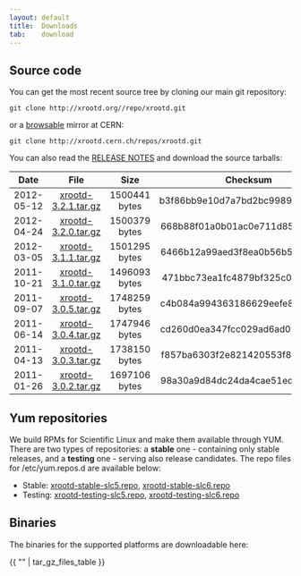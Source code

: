 ```yaml
---
layout: default
title:  Downloads
tab:    download
---
```


Source code
-----------

You can get the most recent source tree by cloning our main git repository:

    git clone http://xrootd.org//repo/xrootd.git

or a [browsable](http://xrootd.cern.ch/repos/xrootd.git/) mirror at CERN:

    git clone http://xrootd.cern.ch/repos/xrootd.git

You can also read the [RELEASE NOTES](download/ReleaseNotes.html) and download
the source tarballs:

|Date      |File                                                       |Size         |Checksum                        |Comment      |
|:--------:|:---------------------------------------------------------:|:-----------:|:------------------------------:|:-----------:|
|2012-05-12|[xrootd-3.2.1.tar.gz](/download/v3.2.1/xrootd-3.2.1.tar.gz)|1500441 bytes|b3f86bb9e10d7a7bd2bc99894e332794|Version 3.2.1|
|2012-04-24|[xrootd-3.2.0.tar.gz](/download/v3.2.0/xrootd-3.2.0.tar.gz)|1500379 bytes|668b88f01a0b01ac0e711d85a77cacdd|Version 3.2.0|
|2012-03-05|[xrootd-3.1.1.tar.gz](/download/v3.1.1/xrootd-3.1.1.tar.gz)|1501295 bytes|6466b12a99aed3f8ea0b56b5b3ace093|Version 3.1.1|
|2011-10-21|[xrootd-3.1.0.tar.gz](/download/v3.1.0/xrootd-3.1.0.tar.gz)|1496093 bytes|471bbc73ea1fc4879bf325c0eae3c62b|Version 3.1.0|
|2011-09-07|[xrootd-3.0.5.tar.gz](/download/v3.0.5/xrootd-3.0.5.tar.gz)|1748259 bytes|c4b084a994363186629eefe8e102668f|Version 3.0.5|
|2011-06-14|[xrootd-3.0.4.tar.gz](/download/v3.0.4/xrootd-3.0.4.tar.gz)|1747946 bytes|cd260d0ea347fcc029ad6ad092667d05|Version 3.0.4|
|2011-04-13|[xrootd-3.0.3.tar.gz](/download/v3.0.3/xrootd-3.0.3.tar.gz)|1738150 bytes|f857ba6303f2e821420553f8e54ee188|Version 3.0.3|
|2011-01-26|[xrootd-3.0.2.tar.gz](/download/v3.0.2/xrootd-3.0.2.tar.gz)|1697106 bytes|98a30a9d84dc24da4cae51ed26965f5b|Version 3.0.2|

Yum repositories
----------------

We build RPMs for Scientific Linux and make them available through YUM. There
are two types of repositories: a **stable** one - containing only stable
releases, and a **testing** one - serving also release candidates. The repo
files for /etc/yum.repos.d are available below:

* Stable: 
  [xrootd-stable-slc5.repo](/binaries/xrootd-stable-slc5.repo),
  [xrootd-stable-slc6.repo](/binaries/xrootd-stable-slc6.repo)
* Testing:
  [xrootd-testing-slc5.repo](/binaries/xrootd-testing-slc5.repo),
  [xrootd-testing-slc6.repo](/binaries/xrootd-testing-slc6.repo)

Binaries
--------

The binaries for the supported platforms are downloadable here:

{{ "" | tar_gz_files_table }}
